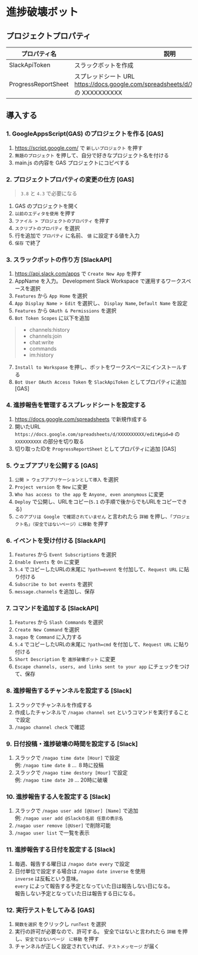 # 進捗破壊ボット

## プロジェクトプロパティ
|プロパティ名|説明|
|---|---|
|SlackApiToken|スラックボットを作成|
|ProgressReportSheet|スプレッドシート URL https://docs.google.com/spreadsheets/d/XXXXXXXXXX//edit#gid=0 の XXXXXXXXXX|

## 導入する
### 1. GoogleAppsScript(GAS) のプロジェクトを作る [GAS]
1. https://script.google.com/ で `新しいプロジェクト` を押す
2. `無題のプロジェクト` を押して、自分で好きなプロジェクト名を付ける
3. main.js の内容を GAS プロジェクトにコピペする

### 2. プロジェクトプロパティの変更の仕方 [GAS]
> `3.8` と `4.3` で必要になる
1. GAS のプロジェクトを開く
2. `以前のエディタを使用` を押す
3. `ファイル > プロジェクトのプロパティ` を押す
4. `スクリプトのプロパティ` を選択
5. 行を追加で `プロパティ` に名前、 `値` に設定する値を入力
6. `保存` で終了

### 3. スラックボットの作り方 [SlackAPI]
1. https://api.slack.com/apps で `Create New App` を押す
2. AppName を入力。  Development Slack Workspace で運用するワークスペースを選択
3. `Features` から `App Home` を選択
4. `App Display Name > Edit` を選択し、 `Display Name`, `Default Name` を設定
5. `Features` から `OAuth & Permissions` を選択
6. `Bot Token Scopes` に以下を追加
> - channels:history
> - channels:join
> - chat:write
> - commands
> - im:history
7. `Install to Workspase` を押し、ボットをワークスペースにインストールする
8. `Bot User OAuth Access Token` を `SlackApiToken` としてプロパティに追加 [GAS]

### 4. 進捗報告を管理するスプレッドシートを設定する
1. https://docs.google.com/spreadsheets で新規作成する
2. 開いたURL `https://docs.google.com/spreadsheets/d/XXXXXXXXXX/edit#gid=0` の `XXXXXXXXXX` の部分を切り取る
3. 切り取ったIDを `ProgressReportSheet` としてプロパティに追加 [GAS]

### 5. ウェブアプリを公開する [GAS]
1. `公開 > ウェブアプリケーションとして導入` を選択
2. `Project version` を `New` に変更
3. `Who has access to the app` を `Anyone, even anonymous` に変更
4. `Deploy` で公開し、URLをコピー(`5.1` の手順で後からでもURLをコピーできる)
5. `このアプリは Google で確認されていません` と言われたら `詳細` を押し、`「プロジェクト名」（安全ではないページ）に移動` を押す

### 6. イベントを受け付ける [SlackAPI]
1. `Features` から `Event Subscriptions` を選択
2. `Enable Events` を `On` に変更
3. `5.4` でコピーしたURLの末尾に `?path=event` を付加して、`Request URL` に貼り付ける
4. `Subscribe to bot events` を選択
5. `message.channels` を追加し、保存

### 7. コマンドを追加する [SlackAPI]
1. `Features` から `Slash Commands` を選択
2. `Create New Command` を選択
3. `nagao` を `Command` に入力する
4. `5.4` でコピーしたURLの末尾に `?path=cmd` を付加して、`Request URL` に貼り付ける
5. `Short Description` を `進捗破壊ボット` に変更
6. `Escape channels, users, and links sent to your app` にチェックをつけて、保存

### 8. 進捗報告するチャンネルを設定する [Slack]
1. スラックでチャンネルを作成する
2. 作成したチャンネルで `/nagao channel set` というコマンドを実行することで設定
3. `/nagao channel check` で確認

### 9. 日付投稿・進捗破壊の時間を設定する [Slack]
1. スラックで `/nagao time date [Hour]` で設定  
   例: `/nagao time date 8` ... ８時に投稿
2. スラックで `/nagao time destory [Hour]` で設定  
   例: `/nagao time date 20` ... 20時に破壊

### 10. 進捗報告する人を設定する [Slack]
1. スラックで `/nagao user add [@User] [Name]` で追加  
   例: `/nagao user add @Slackの名前 任意の表示名`
2. `/nagao user remove [@User]` で削除可能
3. `/nagao user list` で一覧を表示

### 11. 進捗報告する日付を設定する [Slack]
1. 毎週、報告する曜日は `/nagao date every` で設定
2. 日付単位で設定する場合は `/nagao date inverse` を使用  
   `inverse` は反転という意味。  
   `every` によって報告する予定となっていた日は報告しない日になる。  
   報告しない予定となっていた日は報告する日になる。

### 12. 実行テストをしてみる [GAS]
1. `関数を選択` をクリックし `runTest` を選択
2. 実行の許可が必要なので、許可する。
   安全ではないと言われたら `詳細` を押し、`安全ではないページ　に移動` を押す
3. チャンネルが正しく設定されていれば、`テストメッセージ` が届く
